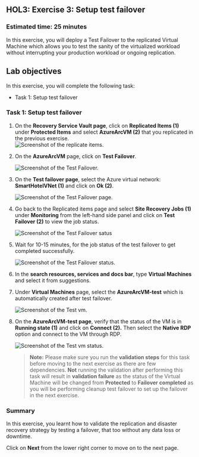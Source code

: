 ## HOL3: Exercise 3: Setup test failover

### Estimated time: 25 minutes

In this exercise, you will deploy a Test Failover to the replicated Virtual Machine which allows you to test the sanity of the virtualized workload without interrupting your production workload or ongoing replication.

## Lab objectives

In this exercise, you will complete the following task:

- Task 1: Setup test failover

### Task 1: Setup test failover

1. On the **Recovery Service Vault page**, click on **Replicated Items (1)** under **Protected Items** and select **AzureArcVM (2)** that you replicated in the previous exercise.     
    ![Screenshot of the replicate items.](Images/hol3-e3-s2.png "replicate items") 
   
1. On the **AzureArcVM** page, click on **Test Failover**.  

    ![Screenshot of the Test Failover.](Images/hol3-e3-s3.png "Test Failover") 
   
1. On the **Test failover page**, select the Azure virtual network: **SmartHotelVNet (1)** and click on **Ok (2)**.

    ![Screenshot of the Test Failover page.](Images/hol3-e3-s4.png "Test Failover page") 
    
1. Go back to the Replicated items page and select **Site Recovery Jobs (1)** under **Monitoring** from the left-hand side panel and click on **Test Failover (2)** to view the job status. 

    ![Screenshot of the Test Failover satus](Images/hol3-e3-s6.png "Test Failover status") 

1. Wait for 10-15 minutes, for the job status of the test failover to get completed successfully.

    ![Screenshot of the Test Failover status.](Images/hol3-e3-s5.png "Test Failover status") 
  
1. In the **search resources, services and docs bar**, type **Virtual Machines** and select it from suggestions.

1. Under **Virtual Machines** page, select the **AzureArcVM-test** which is automatically created after test failover.

    ![Screenshot of the Test vm.](Images/hol3-e3-s7.png "Test vm") 
  
1. On the **AzureArcVM-test page**, verify that the status of the VM is in **Running state (1)** and click on **Connect (2).** Then select the **Native RDP** option and connect to the VM through RDP.    

    ![Screenshot of the Test vm status.](Images/HOL3E3S8.png "Test vm status") 
    
   > **Note:** Please make sure you run the **validation steps** for this task before moving to the next exercise as there are few dependencies. **Not** running the validation after performing this task will result in **validation failure** as the status of the Virtual Machine will be changed from **Protected** to **Failover completed** as you will be performing cleanup test failover to set up the failover in the next exercise.

### Summary 

In this exercise, you learnt how to validate the replication and disaster recovery strategy by testing a failover, that too without any data loss or downtime.

Click on **Next** from the lower right corner to move on to the next page.
